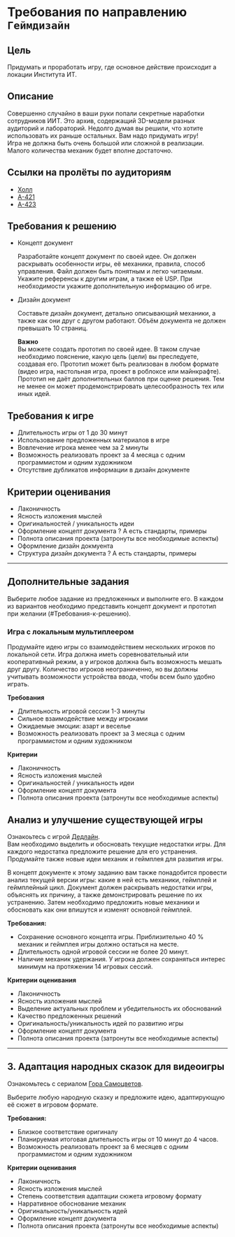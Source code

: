 # Требования по направлению `Геймдизайн`

## Цель

Придумать и проработать игру, где основное действие происходит а локации Института ИТ.

## Описание

Совершенно случайно в ваши руки попали секретные наработки сотрудников ИИТ. Это архив, содержащий 3D-модели разных аудиторий и лабораторий. Недолго думая вы решили, что хотите использовать их раньше остальных. Вам надо придумать игру! \
Игра не должна быть очень большой или сложной в реализации. Малого количества механик будет вполне достаточно.

## Ссылки на пролёты по аудиториям

*   [Холл](https://www.artstation.com/artwork/kD5Yz0)
*   [А-421](https://www.artstation.com/artwork/X1e6Ly)
*   [А-423](A-423.mp4)

## Требования к решению
*   Концепт документ

    Разработайте концепт документ по своей идее. Он должен раскрывать особенности игры, её механики, правила, способ управления. Файл должен быть понятным и легко читаемым. Укажите референсы к другим играм, а также её USP. При необходимости укажите дополнительную информацию об игре. 

*   Дизайн документ

    Составьте дизайн документ, детально описывающий механики, а также как они друг с другом работают. Объём документа не должен превышать 10 страниц.

    **Важно** \
    Вы можете создать прототип по своей идее. В таком случае необходимо пояснение, какую цель (цели) вы преследуете, создавая его. Прототип может быть реализован в любом формате (видео игра, настольная игра, проект в роблоксе или майнкрафте). \
    Прототип не даёт дополнительных баллов при оценке решения. Тем не менее он может продемонстрировать целесообразность тех или иных идей.

## Требования к игре
*   Длительность игры от 1 до 30 минут
*   Использование предложенных материалов в игре
*   Вовлечение игрока менее чем за 2 минуты
*   Возможность реализовать проект за 4 месяца с одним программистом и одним художником
*   Отсутствие дубликатов информации в дизайн документе

## Критерии оценивания
*   Лаконичность
*   Ясность изложения мыслей
*   Оригинальностей / уникальность идеи
*   Оформление концепт документа    ? А есть стандарты, примеры
*   Полнота описания проекта (затронуты все необходимые аспекты)
*   Оформление дизайн докмуента
*   Структура дизайн документа  ? А есть стандарты, примеры

-----

## Дополнительные задания

Выберите любое задание из предложенных и выполните его. В каждом из вариантов необходимо представить концепт документ и прототип при желании (#Требования-к-решению).

### Игра с локальным мультиплеером

Продумайте идею игры со взаимодействием нескольких игроков по локальной сети. Игра должна иметь соревновательный или кооперативный режим, а у игроков должна быть возможность мешать друг другу. Количество игроков неограниченно, но вы должны учитывать возможности устройства ввода, чтобы всем было удобно играть.

**Требования**
*   Длительность игровой сессии 1-3 минуты
*   Сильное взаимодействие между игроками
*   Ожидаемые эмоции: азарт и веселье
*   Возможность реализовать проект за 3 месяца с одним программистом и одним художником

**Критерии**
*   Лаконичность
*   Ясность изложения мыслей
*   Оригинальностей / уникальность идеи
*   Оформление концепт документа	
*   Полнота описания проекта (затронуты все необходимые аспекты)

## Анализ и улучшение существующей игры

Ознакоьтесь с игрой [Дедлайн](https://kubirill.itch.io/deadline). \
Вам необходимо выделить и обосновать текущие недостатки игры. Для каждого недостатка предложите решение для его устранения. Продумайте также новые идеи механик и геймплея для развития игры.

В концепт документе к этому заданию вам также понадобится провести анализ текущей версии игры: какие в ней есть механики, геймплей и геймплейный цикл. Документ должен раскрывать недостатки игры, объяснять их причину, а также демонстрировать решение по их устранению. Затем необходимо предложить новые механики и обосновать как они впишутся и изменят основной геймплей.

**Требования:**
*   Сохранение основного концепта игры. Приблизительно 40 % механик и геймплея игры должно остаться на месте.
*   Длительность одной игровой сессии не более 20 минут.
*   Наличие механик удержания. У игрока должен сохраняться интерес минимум на протяжении 14 игровых сессий.

**Критерии оценивания**
*   Лаконичность
*   Ясность изложения мыслей
*   Выделение актуальных проблем и убедительность их обоснований
*   Качество предложенных решений
*   Оригинальность/уникальность идей по развитию игры
*   Оформление концепт документа	
*   Полнота описания проекта (затронуты все необходимые аспекты)

---
## 3. Адаптация народных сказок для видеоигры

Ознакомьтесь с сериалом  [Гора Самоцветов](https://www.youtube.com/playlist?list=PL8XzBNh9xhcz8Rew8A-ywKuKCw8bYoZC3).

Выберите любую народную сказку и предложите идею, адаптирующую её сюжет в игровом формате.
 
**Требования:**
*   Близкое соответствие оригиналу
*   Планируемая итоговая длительность игры от 10 минут до 4 часов.
*   Возможность реализовать проект за 6 месяцев с одним программистом и одним художником

**Критерии оценивания**
*   Лаконичность
*   Ясность изложения мыслей
*   Степень соответствия адаптации сюжета игровому формату
*   Нарративное обоснование механик
*   Оригинальность/уникальность идей 
*   Оформление концепт документа	
*   Полнота описания проекта (затронуты все необходимые аспекты)
